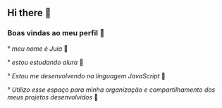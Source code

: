## Hi there 👋

### Boas vindas ao meu perfil 🎠

° _meu nome é Juia_ 🍩

° _estou estudando alura_ 🤍

° _Estou me desenvolvendo na linguagem JavaScript_ 📸

° _Utilizo esse espaço para minha organização e compartilhamento dos meus projetos desenvolvidos_ 💙
